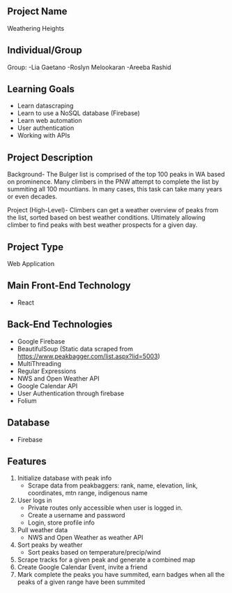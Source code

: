 ## Project Name
Weathering Heights


## Individual/Group
Group:
-Lia Gaetano
-Roslyn Melookaran
-Areeba Rashid


## Learning Goals
- Learn datascraping
- Learn to use a NoSQL database (Firebase)
- Learn web automation
- User authentication
- Working with APIs


## Project Description
Background- The Bulger list is comprised of the top 100 peaks in WA based on prominence. Many climbers in the PNW attempt to complete the list by summiting all 100 mountians. In many cases, this task can take many years or even decades.
 
Project (High-Level)- Climbers can get a weather overview of peaks from the list, sorted based on best weather conditions. Ultimately allowing climber to find peaks with best weather prospects for a given day.


## Project Type
Web Application

## Main Front-End Technology
- React

## Back-End Technologies

- Google Firebase
- BeautifulSoup (Static data scraped from https://www.peakbagger.com/list.aspx?lid=5003)
- MultiThreading
- Regular Expressions
- NWS and Open Weather API
- Google Calendar API
- User Authentication through firebase
- Folium

## Database
- Firebase

## Features
1.  Initialize database with peak info
    - Scrape data from peakbaggers: rank, name, elevation, link, coordinates, mtn range, indigenous name
2.  User logs in
    - Private routes only accessible when user is logged in.
    - Create a username and password
    - Login, store profile info 
3.  Pull weather data
    - NWS and Open Weather as weather API
4. Sort peaks by weather 
    - Sort peaks based on temperature/precip/wind
5.  Scrape tracks for a given peak and generate a combined map
6.  Create Google Calendar Event, invite a friend
7.  Mark complete the peaks you have summited, earn badges when all the peaks of a given range have been summited
